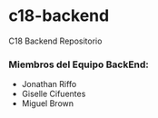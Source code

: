 # c18-backend

C18 Backend Repositorio

### Miembros del Equipo BackEnd:

- Jonathan Riffo
- Giselle Cifuentes
- Miguel Brown
